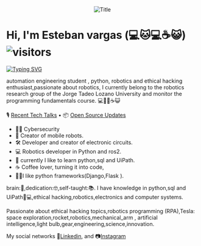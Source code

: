 <div align="center"><img src="https://readme-typing-svg.herokuapp.com?font=Architects+Daughter&color=%2338C2FF&size=50&center=true&vCenter=true&height=60&width=600&lines=Hey!+I'm+E5t3BAN;Welcome+to+my+profile!" alt="Title"></img></div>


# Hi, I'm Esteban vargas (💻🐱💻☕😺)![visitors](https://visitor-badge.laobi.icu/badge?page_id=E5t3BAN)


[![Typing SVG](https://readme-typing-svg.herokuapp.com?font=comfortaa&color=016EEA&size=24&width=1000&lines=python,UiPath,sql+and+power+apps;Robotic+Automation+of+Process+Automation+RPA+and+RDA)](https://git.io/typing-svg)

automation engineering student , python, robotics and ethical hacking enthusiast,passionate about robotics, I currently belong to the robotics research group of the Jorge Tadeo Lozano University and monitor the programming fundamentals course. 💻🐱‍💻☕😺

🎙 [Recent Tech Talks](https://work.E5t3BAN.com/E5t3BAN/collections/1284) • 📦 [Open Source Updates](https://work.E5t3BAN.com/E5t3BAN/collections/1194)

- 🧑‍💻 Cybersecurity
- 🤖 Creator of mobile robots.
- 🛠️ Developer and creator of electronic circuits.
- 💻 Robotics developer in Python and ros2.
- 🧠 currently I like to learn python,sql and UiPath.
- ☕ Coffee lover, turning it into code, 
- 👨‍💻I like python frameworks(Django,Flask ).


brain:🧠,dedication:🤓,self-taught:📚.
I have knowledge in python,sql and UiPath👨💻,ethical hacking,robotics,electronics and computer systems.
 
Passionate about ethical hacking topics,robotics programming (RPA),Tesla: space exploration,rocket,robotics,mechanical_arm , artificial intelligence,light bulb,gear,engineering,science,innovation.

My social networks :briefcase:[Linkedin](https://www.linkedin.com/in/nelson-esteban-castro-vargas-61b9b5238/ "Linkedin profile"), and 📷[Instagram](https://www.instagram.com/esteban.v09/ "Instagram account")
